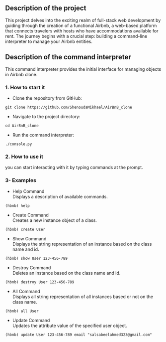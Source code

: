 ## Description of the project   
This project delves into the exciting realm of full-stack web development by guiding through the creation of a functional Airbnb, a web-based platform that connects travelers with hosts who have accommodations available for rent. The journey begins with a crucial step: building a command-line interpreter to manage your Airbnb entities.   
   
## Description of the command interpreter   
This command interpreter provides the initial interface for managing objects in Airbnb clone.   
   
### 1. How to start it   
- Clone the repository from GitHub:   
```
git clone https://github.com/ShenoudaMikhael/AirBnB_clone
```   
- Navigate to the project directory:   
```
cd AirBnB_clone
```   
- Run the command interpreter:   
```
./console.py
```   
   
   
### 2. How to use it   
you can start interacting with it by typing commands at the prompt.   
   
   
### 3- Examples   
- Help Command   
Displays a description of available commands.   
```
(hbnb) help
```   
   
- Create Command   
Creates a new instance object of a class.   
```
(hbnb) create User
```   
   
- Show Command   
Displays the string representation of an instance based on the class name and id.   
```
(hbnb) show User 123-456-789
```   
   
- Destroy Command   
Deletes an instance based on the class name and id.   
```
(hbnb) destroy User 123-456-789
```   
   
- All Command   
Displays all string representation of all instances based or not on the class name.   
```
(hbnb) all User
```   
   
- Update Command   
Updates the attribute value of the specified user object.   
```
(hbnb) update User 123-456-789 email "salsabeelahmed323@gmail.com"
```   